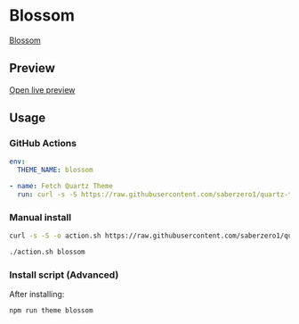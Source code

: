 # Blossom

[Blossom](https://blossomtheme.github.io)

## Preview

[Open live preview](https://quartz-themes.github.io/blossom/)

## Usage

### GitHub Actions

```yaml
env:
  THEME_NAME: blossom
```

```yaml
- name: Fetch Quartz Theme
  run: curl -s -S https://raw.githubusercontent.com/saberzero1/quartz-themes/master/action.sh | bash -s -- $THEME_NAME
```

### Manual install

```bash
curl -s -S -o action.sh https://raw.githubusercontent.com/saberzero1/quartz-themes/master/action.sh

./action.sh blossom
```

### Install script (Advanced)

After installing:

```bash
npm run theme blossom
```
